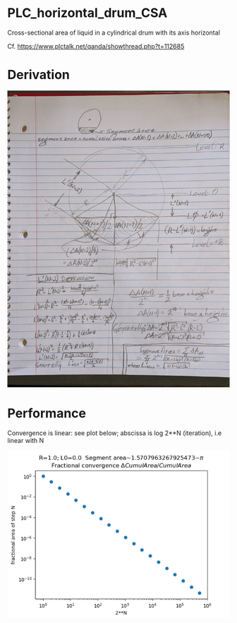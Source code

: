 # PLC_horizontal_drum_CSA
Cross-sectional area of liquid in a cylindrical drum with its axis horizontal

Cf. https://www.plctalk.net/qanda/showthread.php?t=112685

Derivation
====

![](https://github.com/drbitboy/PLC_horizontal_drum_CSA/raw/main/derivation.jpg)

Performance
====

Convergence is linear:  see plot below; abscissa is log 2**N (iteration), i.e linear with N

![](https://github.com/drbitboy/PLC_horizontal_drum_CSA/raw/main/segment_plot.png)
